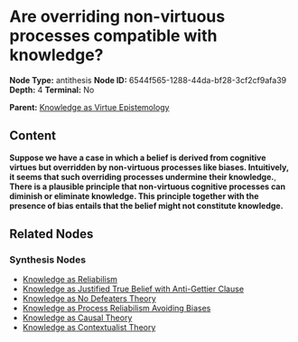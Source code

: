 # Are overriding non-virtuous processes compatible with knowledge?

**Node Type:** antithesis
**Node ID:** 6544f565-1288-44da-bf28-3cf2cf9afa39
**Depth:** 4
**Terminal:** No

**Parent:** [Knowledge as Virtue Epistemology](knowledge-as-virtue-epistemology-synthesis-b98a7a46-26ec-4fec-a2bc-2b14cd2185f0.md)

## Content

**Suppose we have a case in which a belief is derived from cognitive virtues but overridden by non-virtuous processes like biases. Intuitively, it seems that such overriding processes undermine their knowledge.**, **There is a plausible principle that non-virtuous cognitive processes can diminish or eliminate knowledge. This principle together with the presence of bias entails that the belief might not constitute knowledge.**

## Related Nodes

### Synthesis Nodes

- [Knowledge as Reliabilism](knowledge-as-reliabilism-synthesis-16dbc699-6779-439a-b8cf-cca3fad1209f.md)
- [Knowledge as Justified True Belief with Anti-Gettier Clause](knowledge-as-justified-true-belief-with-anti-gettier-clause-synthesis-30787808-2654-4160-8613-d9852f0b7a3f.md)
- [Knowledge as No Defeaters Theory](knowledge-as-no-defeaters-theory-synthesis-7469de66-d170-40fd-90e9-249b7cd64f1c.md)
- [Knowledge as Process Reliabilism Avoiding Biases](knowledge-as-process-reliabilism-avoiding-biases-synthesis-399df5e1-e2c5-4a37-8dcb-8bbb07481ae7.md)
- [Knowledge as Causal Theory](knowledge-as-causal-theory-synthesis-54a5b6e8-3dcb-42ae-829f-03c3f9980a80.md)
- [Knowledge as Contextualist Theory](knowledge-as-contextualist-theory-synthesis-48b2b1ce-2170-4375-b224-3511616e14a8.md)
